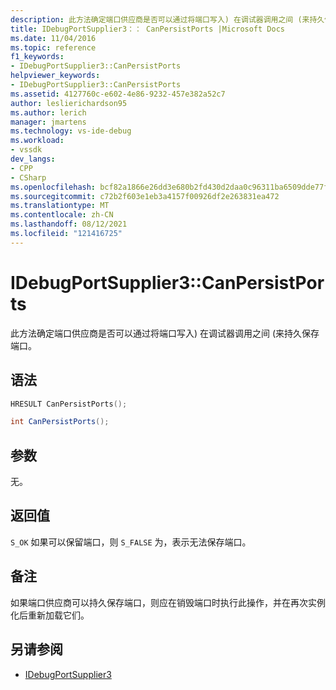 ```yaml
---
description: 此方法确定端口供应商是否可以通过将端口写入) 在调试器调用之间 (来持久保存端口。
title: IDebugPortSupplier3：： CanPersistPorts |Microsoft Docs
ms.date: 11/04/2016
ms.topic: reference
f1_keywords:
- IDebugPortSupplier3::CanPersistPorts
helpviewer_keywords:
- IDebugPortSupplier3::CanPersistPorts
ms.assetid: 4127760c-e602-4e86-9232-457e382a52c7
author: leslierichardson95
ms.author: lerich
manager: jmartens
ms.technology: vs-ide-debug
ms.workload:
- vssdk
dev_langs:
- CPP
- CSharp
ms.openlocfilehash: bcf82a1866e26dd3e680b2fd430d2daa0c96311ba6509dde77fc8dc065773b65
ms.sourcegitcommit: c72b2f603e1eb3a4157f00926df2e263831ea472
ms.translationtype: MT
ms.contentlocale: zh-CN
ms.lasthandoff: 08/12/2021
ms.locfileid: "121416725"
---
```

# <a name="idebugportsupplier3canpersistports"></a>IDebugPortSupplier3::CanPersistPorts
此方法确定端口供应商是否可以通过将端口写入) 在调试器调用之间 (来持久保存端口。

## <a name="syntax"></a>语法

```cpp
HRESULT CanPersistPorts();
```

```csharp
int CanPersistPorts();
```

## <a name="parameters"></a>参数
 无。

## <a name="return-value"></a>返回值
 `S_OK` 如果可以保留端口，则 `S_FALSE` 为，表示无法保存端口。

## <a name="remarks"></a>备注
 如果端口供应商可以持久保存端口，则应在销毁端口时执行此操作，并在再次实例化后重新加载它们。

## <a name="see-also"></a>另请参阅
- [IDebugPortSupplier3](../../../extensibility/debugger/reference/idebugportsupplier3.md)
